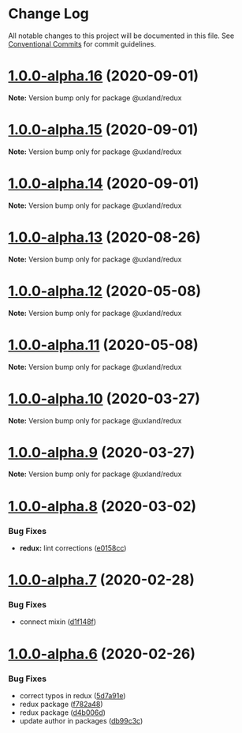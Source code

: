 # Change Log

All notable changes to this project will be documented in this file.
See [Conventional Commits](https://conventionalcommits.org) for commit guidelines.

# [1.0.0-alpha.16](https://github.com/uxland/uxland/compare/@uxland/redux@1.0.0-alpha.15...@uxland/redux@1.0.0-alpha.16) (2020-09-01)

**Note:** Version bump only for package @uxland/redux





# [1.0.0-alpha.15](https://github.com/uxland/uxland/compare/@uxland/redux@1.0.0-alpha.14...@uxland/redux@1.0.0-alpha.15) (2020-09-01)

**Note:** Version bump only for package @uxland/redux





# [1.0.0-alpha.14](https://github.com/uxland/uxland/compare/@uxland/redux@1.0.0-alpha.13...@uxland/redux@1.0.0-alpha.14) (2020-09-01)

**Note:** Version bump only for package @uxland/redux





# [1.0.0-alpha.13](https://github.com/uxland/uxland/compare/@uxland/redux@1.0.0-alpha.12...@uxland/redux@1.0.0-alpha.13) (2020-08-26)

**Note:** Version bump only for package @uxland/redux





# [1.0.0-alpha.12](https://github.com/uxland/uxland/compare/@uxland/redux@1.0.0-alpha.11...@uxland/redux@1.0.0-alpha.12) (2020-05-08)

**Note:** Version bump only for package @uxland/redux





# [1.0.0-alpha.11](https://github.com/uxland/uxland/compare/@uxland/redux@1.0.0-alpha.10...@uxland/redux@1.0.0-alpha.11) (2020-05-08)

**Note:** Version bump only for package @uxland/redux





# [1.0.0-alpha.10](https://github.com/uxland/uxland/compare/@uxland/redux@1.0.0-alpha.9...@uxland/redux@1.0.0-alpha.10) (2020-03-27)

**Note:** Version bump only for package @uxland/redux





# [1.0.0-alpha.9](https://github.com/uxland/uxland/compare/@uxland/redux@1.0.0-alpha.8...@uxland/redux@1.0.0-alpha.9) (2020-03-27)

**Note:** Version bump only for package @uxland/redux





# [1.0.0-alpha.8](https://github.com/uxland/uxland/compare/@uxland/redux@1.0.0-alpha.7...@uxland/redux@1.0.0-alpha.8) (2020-03-02)


### Bug Fixes

* **redux:** lint corrections ([e0158cc](https://github.com/uxland/uxland/commit/e0158ccda81e820309db8b3772b720c964b74789))





# [1.0.0-alpha.7](https://github.com/uxland/uxland/compare/@uxland/redux@1.0.0-alpha.6...@uxland/redux@1.0.0-alpha.7) (2020-02-28)


### Bug Fixes

* connect mixin ([d1f148f](https://github.com/uxland/uxland/commit/d1f148f779f0196705a9d2db356e4c8fffe85377))





# [1.0.0-alpha.6](https://github.com/uxland/uxland/compare/@uxland/redux@1.0.0-alpha.5...@uxland/redux@1.0.0-alpha.6) (2020-02-26)


### Bug Fixes

* correct typos in redux ([5d7a91e](https://github.com/uxland/uxland/commit/5d7a91e099dadbbf391d382463d0faea79a8966b))
* redux package ([f782a48](https://github.com/uxland/uxland/commit/f782a488928d2ae08096358a78053627d03fe779))
* redux package ([d4b006d](https://github.com/uxland/uxland/commit/d4b006d74006cd2678cf9410f15273a968fb9b7a))
* update author in packages ([db99c3c](https://github.com/uxland/uxland/commit/db99c3c8c54fd0d62dfb0d7894e0e8b0962751b0))
